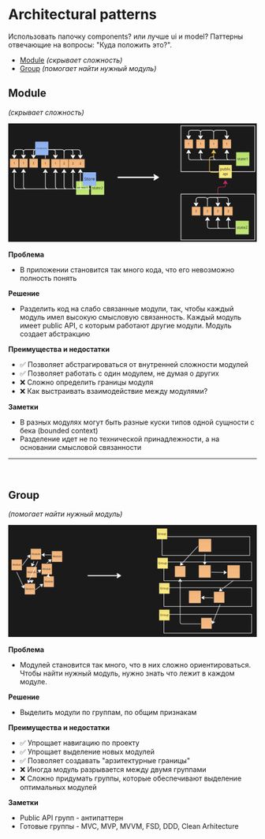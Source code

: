 # Architectural patterns

Использовать папочку components? или лучше ui и model?
Паттерны отвечающие на вопросы: "Куда положить это?".

- [Module](#module) _(скрывает сложность)_
- [Group](#group) _(помогает найти нужный модуль)_

## Module

_(скрывает сложность)_

![](./schemes/module_pic.png)

**Проблема**

- В приложении становится так много кода, что его невозможно полность понять

**Решение**

- Разделить код на слабо связанные модули, так, чтобы каждый модуль имел высокую смысловую связанность. Каждый модуль имеет public API, с которым работают другие модули. Модуль создает абстракцию

**Преимущества и недостатки**

- ✅ Позволяет абстрагироваться от внутренней сложности модулей
- ✅ Позволяет работать с один модулем, не думая о других
- ❌ Сложно определить границы модуля
- ❌ Как выстраивать взаимодействие между модулями?

**Заметки**

- В разных модулях могут быть разные куски типов одной сущности с бека (bounded context)
- Разделение идет не по технической принадлежности, а на основании смысловой связанности

---

&nbsp;

## Group

_(помогает найти нужный модуль)_

![](./schemes/group_pic.png)

**Проблема**

- Модулей становится так много, что в них сложно ориентироваться. Чтобы найти нужный модуль, нужно знать что лежит в каждом модуле.

**Решение**

- Выделить модули по группам, по общим признакам

**Преимущества и недостатки**

- ✅ Упрощает навигацию по проекту
- ✅ Упрощает выделение новых модулей
- ✅ Позволяет создавать "арзитектурные границы"
- ❌ Иногда модуль разрывается между двумя группами
- ❌ Сложно придумать группы, которые обеспечивают выделение оптимальных модулей

**Заметки**

- Public API групп - антипаттерн
- Готовые группы - MVC, MVP, MVVM, FSD, DDD, Clean Arhitecture
